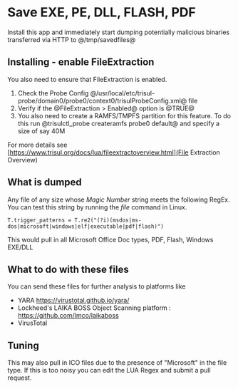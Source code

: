 # Save EXE, PE, DLL, FLASH, PDF 

Install this app and immediately start dumping potentially malicious binaries 
transferred via HTTP to @/tmp/savedfiles@ 


## Installing - enable FileExtraction

You also need to ensure that FileExtraction is enabled.

1. Check the Probe Config @/usr/local/etc/trisul-probe/domain0/probe0/context0/trisulProbeConfig.xml@ file
2. Verify if the @FileExtraction > Enabled@ option is @TRUE@
3. You also need to create a RAMFS/TMPFS  partition for this feature. To do this run @trisulctl_probe createramfs probe0 default@ and specify a size of say 40M 

For more details see [https://www.trisul.org/docs/lua/fileextractoverview.html](File Extraction Overview) 


## What is dumped

Any file of any size whose _Magic Number_ string meets the following RegEx. You can test 
this string by running the *file* command in Linux.

````
T.trigger_patterns = T.re2("(?i)(msdos|ms-dos|microsoft|windows|elf|executable|pdf|flash)")
````

This would pull in all Microsoft Office Doc types, PDF, Flash, Windows EXE/DLL 


## What to do with these files

You can send these files for further analysis to platforms like 

* YARA https://virustotal.github.io/yara/
* Lockheed's LAIKA BOSS Object Scanning platform : https://github.com/lmco/laikaboss
* VirusTotal


## Tuning

This may also pull in ICO files due to the presence of "Microsoft" in the file type.
If this is too noisy you can edit the LUA Regex and submit a pull request.


